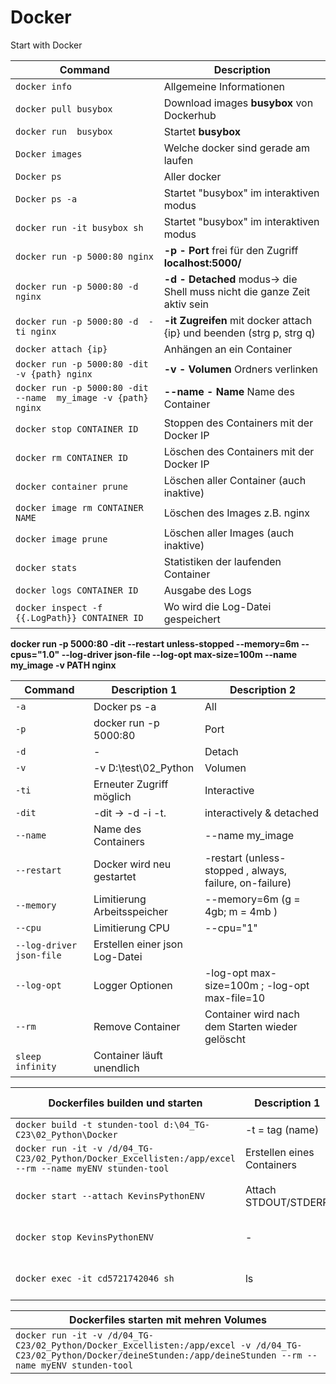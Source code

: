 # Docker

Start with Docker

| Command                                                        | Description                                                              |
| -------------------------------------------------------------- | ------------------------------------------------------------------------ |
| `docker info`                                                  | Allgemeine Informationen                                                 |
| `docker pull busybox`                                          | Download images **busybox** von Dockerhub                                |
| `docker run  busybox`                                          | Startet **busybox**                                                      |
| `Docker images`                                                | Welche docker sind gerade am laufen                                      |
| `Docker ps`                                                    | Aller docker                                                             |
| `Docker ps -a`                                                 | Startet "busybox" im interaktiven modus                                  |
| `docker run -it busybox sh`                                    | Startet "busybox" im interaktiven modus                                  |
| `docker run -p 5000:80 nginx`                                  | **-p - Port** frei für den Zugriff **localhost:5000/**                   |
| `docker run -p 5000:80 -d nginx`                               | **-d - Detached** modus-> die Shell muss nicht die ganze Zeit aktiv sein |
| `docker run -p 5000:80 -d  -ti nginx`                          | **-it Zugreifen** mit docker attach {ip} und beenden (strg p, strg q)    |
| `docker attach {ip}`                                           | Anhängen an ein Container                                                |
| `docker run -p 5000:80 -dit  -v {path} nginx`                  | **-v - Volumen** Ordners verlinken                                       |
| `docker run -p 5000:80 -dit  --name  my_image -v {path} nginx` | **--name - Name** Name des Container                                     |
| `docker stop CONTAINER ID`                                     | Stoppen des Containers mit der Docker IP                                 |
| `docker rm CONTAINER ID`                                       | Löschen des Containers mit der Docker IP                                 |
| `docker container prune`                                       | Löschen aller Container (auch inaktive)                                  |
| `docker image rm CONTAINER NAME`                               | Löschen des Images z.B. nginx                                            |
| `docker image prune`                                           | Löschen aller Images (auch inaktive)                                     |
| `docker stats`                                                 | Statistiken der laufenden Container                                      |
| `docker logs CONTAINER ID`                                     | Ausgabe des Logs                                                         |
| `docker inspect -f {{.LogPath}} CONTAINER ID`                  | Wo wird die Log-Datei gespeichert                                        |

**docker run -p 5000:80 -dit --restart unless-stopped --memory=6m --cpus="1.0" --log-driver json-file --log-opt max-size=100m --name my_image -v PATH nginx**

| Command                  | Description 1                  | Description 2                                           |
| ------------------------ | ------------------------------ | ------------------------------------------------------- |
| `-a`                     | Docker ps -a                   | All                                                     |
| `-p`                     | docker run -p 5000:80          | Port                                                    |
| `-d`                     | -                              | Detach                                                  |
| `-v`                     | -v D:\test\02_Python           | Volumen                                                 |
| `-ti`                    | Erneuter Zugriff möglich       | Interactive                                             |
| `-dit`                   | -dit -> -d -i -t.              | interactively & detached                                |
| `--name`                 | Name des Containers            | --name my_image                                         |
| `--restart`              | Docker wird neu gestartet      | -restart (unless-stopped , always, failure, on-failure) |
| `--memory`               | Limitierung Arbeitsspeicher    | --memory=6m (g = 4gb; m = 4mb )                         |
| `--cpu`                  | Limitierung CPU                | --cpu="1"                                               |
| `--log-driver json-file` | Erstellen einer json Log-Datei |                                                         |
| `--log-opt`              | Logger Optionen                | -log-opt max-size=100m ; -log-opt max-file=10           |
| `--rm`                   | Remove Container               | Container wird nach dem Starten wieder gelöscht         |
| `sleep infinity`         | Container läuft unendlich      |                                                         |

| Dockerfiles builden und starten                                                                         | Description 1              | Description 2            |
| ------------------------------------------------------------------------------------------------------- | -------------------------- | ------------------------ |
| `docker build -t stunden-tool d:\04_TG-C23\02_Python\Docker`                                            | -t = tag (name)            | Vezeichnis               |
| `docker run -it -v /d/04_TG-C23/02_Python/Docker_Excellisten:/app/excel --rm --name myENV stunden-tool` | Erstellen eines Containers |                          |
| `docker start --attach KevinsPythonENV`                                                                 | Attach STDOUT/STDERR       | Starten eines Containers |
| `docker stop KevinsPythonENV`                                                                           | -                          | Stopeen eines Containers |
| `docker exec -it cd5721742046 sh`                                                                       | ls                         | Wechseln ins Verzeichnis |

| Dockerfiles starten mit mehren Volumes                                                                                                                                  |
| ----------------------------------------------------------------------------------------------------------------------------------------------------------------------- |
| `docker run -it -v /d/04_TG-C23/02_Python/Docker_Excellisten:/app/excel -v /d/04_TG-C23/02_Python/Docker/deineStunden:/app/deineStunden --rm --name myENV stunden-tool` |
